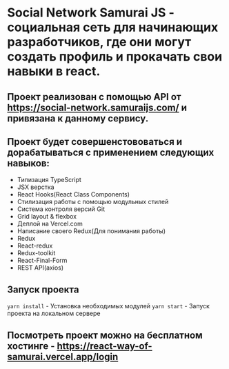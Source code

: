 # Social Network Samurai JS - социальная сеть для начинающих разработчиков, где они могут создать профиль и прокачать свои навыки в react.
## Проект реализован с помощью API от https://social-network.samuraijs.com/ и привязана к данному сервису.
## Проект будет совершенстововаться и дорабатываться с применением следующих навыков:
- Типизация TypeScript
- JSX верстка
- React Hooks(React Class Components)
- Стилизация работы с помощью модульных стилей
- Система контроля версий Git
- Grid layout & flexbox
- Деплой на Vercel.com
- Написание своего Redux(Для понимания работы)
- Redux
- React-redux
- Redux-toolkit
- React-Final-Form
- REST API(axios)
## Запуск проекта
`yarn install` - Установка необходимых модулей
`yarn start` - Запуск проекта на локальном сервере
## Посмотреть проект можно на бесплатном хостинге - https://react-way-of-samurai.vercel.app/login
